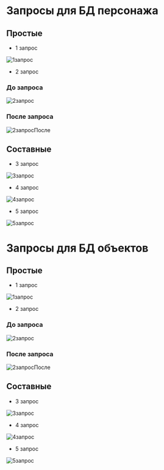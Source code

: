 # Запросы для БД персонажа
## Простые
* 1 запрос  

![1запрос](https://github.com/underckit/SUBD-Degt-Pol-Shatil-/blob/main/Scripts/Images/запрос2простой.png)
* 2 запрос
### До запроса
![2запрос](https://github.com/underckit/SUBD-Degt-Pol-Shatil-/blob/main/Scripts/Images/До%20изменения%20wordlview.png)
### После запроса
![2запросПосле](https://github.com/underckit/SUBD-Degt-Pol-Shatil-/blob/main/Scripts/Images/после%20изменения%20worldview.png)

## Составные
* 3 запрос  

![3запрос](https://github.com/underckit/SUBD-Degt-Pol-Shatil-/blob/main/Scripts/Images/запрос1.png)
* 4 запрос  

![4запрос](https://github.com/underckit/SUBD-Degt-Pol-Shatil-/blob/main/Scripts/Images/запрос3.png)
* 5 запрос  

![5запрос](https://github.com/underckit/SUBD-Degt-Pol-Shatil-/blob/main/Scripts/Images/запрос4.png)

# Запросы для БД объектов
## Простые
* 1 запрос  

![1запрос](https://github.com/underckit/SUBD-Degt-Pol-Shatil-/blob/main/Scripts/Images/Элементы_запрос3.jpg)  

* 2 запрос
### До запроса
![2запрос](https://github.com/underckit/SUBD-Degt-Pol-Shatil-/blob/main/Scripts/Images/Элементы_запрос2_до.jpg)
### После запроса
![2запросПосле](https://github.com/underckit/SUBD-Degt-Pol-Shatil-/blob/main/Scripts/Images/Элементы_запрос_2_после.jpg)

## Составные
* 3 запрос  

![3запрос](https://github.com/underckit/SUBD-Degt-Pol-Shatil-/blob/main/Scripts/Images/Элементы_запрос1.jpg)
* 4 запрос  

![4запрос](https://github.com/underckit/SUBD-Degt-Pol-Shatil-/blob/main/Scripts/Images/Элементы_запрос4.jpg)
* 5 запрос  

![5запрос](https://github.com/underckit/SUBD-Degt-Pol-Shatil-/blob/main/Scripts/Images/Элементы_запрос5.jpg)
